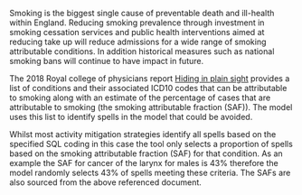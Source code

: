 Smoking is the biggest single cause of preventable death and ill-health within England. Reducing smoking prevalence through investment in smoking cessation services and public health interventions aimed at reducing take up will reduce admissions for a wide range of smoking attributable conditions. In addition historical measures such as national smoking bans will continue to have impact in future.

The 2018 Royal college of physicians report [Hiding in plain sight][rcp_hps] provides a list of conditions and their associated ICD10 codes that can be attributable to smoking along with an estimate of the percentage of cases that are attributable to smoking (the smoking attributable fraction (SAF)). The model uses this list to identify spells in the model that could be avoided. 

[rcp_hps]: https://www.rcplondon.ac.uk/projects/outputs/hiding-plain-sight-treating-tobacco-dependency-nhs

Whilst most activity mitigation strategies identify all spells based on the specified SQL coding in this case the tool only selects a proportion of spells based on the smoking attributable fraction (SAF) for that condition. As an example the SAF for cancer of the larynx for males is 43% therefore the model randomly selects 43% of spells meeting these criteria. The SAFs are also sourced from the above referenced document.